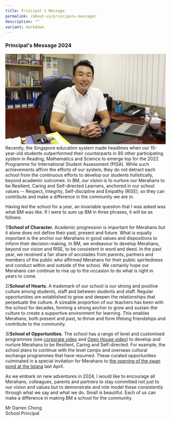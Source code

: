 ```yaml
---
title: Principal's Message
permalink: /about-us/principals-message/
description: ""
variant: markdown
---
```

### Principal's Message 2024

<img src="/images/Darren Chong P.jpg" style="width:50,align:left"> 

<br>
Recently, the Singapore education system made headlines when our 15-year-old students outperformed their counterparts in 80 other participating system in Reading, Mathematics and Science to emerge top for the 2022 Programme for International Student Assessment (PISA).  While such achievements affirm the efforts of our system, they do not detract each school from the continuous efforts to develop our students holistically, beyond academic outcomes. In BM, our vision is to nurture our Merahans to be Resilient, Caring and Self-directed Learners, anchored in our school values -- Respect, Integrity, Self-discipline and Empathy (RISE), so they can contribute and make a difference in the community we are in.

Having led the school for a year, an invariable question that I was asked was what BM was like. If I were to sum up BM in three phrases, it will be as follows:

1)**School of Character.**
Academic progression is important for Merahans but it alone does not define their past, present and future. What is equally important is the anchor our Merahans in good values and dispositions to inform their decision-making. In BM, we endeavour to develop Merahans, beyond our vision and RISE, to be consistent in word and deed. In the past year, we received a fair share of accolades from parents, partners and members of the public who affirmed Merahans for their public spiritedness and conduct within and outside of the school. We certainly hope our Merahans can continue to rise up to the occasion to do what is right in years to come.

2)**School of Hearts.** A trademark of our school is our strong and positive culture among students, staff and between students and staff. Regular opportunities are established to grow and deepen the relationships that perpetuate the culture. A sizeable proportion of our teachers has been with the school for decades, forming a strong anchor to grow and sustain the culture to create a supportive environment for learning. This enables Merahans, both present and past, to thrive and form lifelong friendships and contribute to the community.

3)**School of Opportunities.** The school has a range of level and customised programmes (see [corporate video](https://www.youtube.com/watch?v=UUypp35Jv44&amp;t=9s) and [Open House video](https://www.youtube.com/watch?v=CIrTsU5YXAY)) to develop and nurture Merahans to be Resilient, Caring and Self-directed. For example, the school plans to continue with the level camps and overseas cultural exchange programmes that have resumed. These curated opportunities culminated in a special invitation for Merahans to [the opening of the swan pond at the Istana](https://www.bukitmerahsec.moe.edu.sg/featured-news-and-articles/bmss-visits-istana/) last April. 

As we embark on new adventures in 2024, I would like to encourage all Merahans, colleagues, parents and partners to stay committed not just to our vision and values but to demonstrate and role model these consistently through what we say and what we do. Small is beautiful. Each of us can make a difference in making BM a school for the community.


Mr Darren Chong<br>School Principal